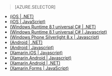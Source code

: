 > [AZURE.SELECTOR]
- [(iOS | .NET)](/zh-cn/documentation/articles/mobile-services-dotnet-backend-ios-get-started-push)
- [(iOS | JavaScript)](/zh-cn/documentation/articles/mobile-services-javascript-backend-ios-get-started-push)
- [(Windows Runtime 8.1 universal C# | .NET)](/zh-cn/documentation/articles/mobile-services-dotnet-backend-windows-universal-dotnet-get-started-push)
- [(Windows Runtime 8.1 universal C# | Javascript)](/zh-cn/documentation/articles/mobile-services-javascript-backend-windows-universal-dotnet-get-started-push)
- [(Windows Phone Silverlight 8.x | Javascript)](/zh-cn/documentation/articles/mobile-services-javascript-backend-windows-phone-get-started-push)
- [(Android | .NET)](/zh-cn/documentation/articles/mobile-services-dotnet-backend-android-get-started-push)
- [(Android | Javascript)](/zh-cn/documentation/articles/mobile-services-javascript-backend-android-get-started-push)
- [(Xamarin.iOS | Javascript)](/zh-cn/documentation/articles/partner-xamarin-mobile-services-ios-get-started-push)
- [(Xamarin.Android | Javascript)](/zh-cn/documentation/articles/partner-xamarin-mobile-services-android-get-started-push)
- [(Xamarin.Android | .NET)](/zh-cn/documentation/articles/mobile-services-dotnet-backend-xamarin-android-get-started-push)
- [(Xamarin.Forms | JavaScript)](/zh-cn/documentation/articles/partner-xamarin-mobile-services-xamarin-forms-get-started-push)

<!---HONumber=82-->